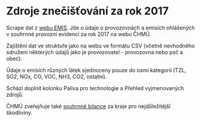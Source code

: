 
# Zdroje znečišťování za rok 2017

Scrape dat z [webu EMIS](http://portal.chmi.cz/files/portal/docs/uoco/web_generator/plants/index_CZ.html). Jde o údaje o provozovnách a emisích ohlášených v souhrnné provozní evidenci za rok 2017 na webu ČHMÚ.

Zajištění dat ve struktuře jako na webu ve formátu CSV (včetně nevhodného sdružení některých údajů jako je provozovatel - provozovna nebo psč a obec). 

Údaje o emisích různých látek sjednoceny pouze do osmi kategorií (TZL, SO2, NOx, CO, VOC, NH3, CO2, ostatní).

Schází doplnit kolonku Paliva pro technologie a Přehled vyjmenovaných zdrojů.

ČHMÚ zveřejňuje také [souhrnné bilance](http://pr-asu.chmi.cz:8080/EmisBilanceView/faces/viewBilance.xhtml) za kraje pro nejdůležitější škodliviny.
